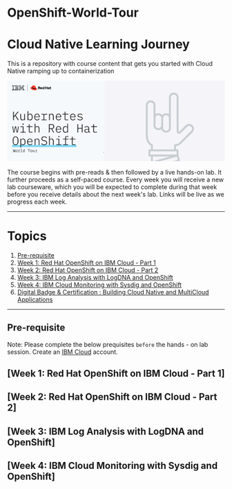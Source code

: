 # OpenShift-World-Tour

# Cloud Native Learning Journey
This is a repository with course content that gets you started with Cloud Native ramping up to containerization

![logo](https://github.com/IBM-Developer-Advocacy-India/ibm-openshift-labs/blob/main/img/bsok-1.png)

The course begins with pre-reads & then followed by a live hands-on lab. It further proceeds as a self-paced course. Every week you will receive a new lab courseware, which you will be expected to complete during that week before you receive details about the next week's lab. Links will be live as we progress each week.

---

# Topics

1. [Pre-requisite](https://github.com/IBMDevConnect/OpenShift-World-Tour/#1-pre-requisite)
2. [Week 1: Red Hat OpenShift on IBM Cloud - Part 1](https://github.com/IBMDevConnect/OpenShift-World-Tour#week-1---red-hat-openshift-on-ibm-cloud---part-1)
3. [Week 2: Red Hat OpenShift on IBM Cloud - Part 2](https://github.com/IBMDevConnect/OpenShift-World-Tour#week-2---red-hat-openshift-on-ibm-cloud---part-2)
4. [Week 3: IBM Log Analysis with LogDNA and OpenShift](https://github.com/IBMDevConnect/OpenShift-World-Tour#week-3---ibm-log-analysis-with-logdna-and-openshift)
5. [Week 4: IBM Cloud Monitoring with Sysdig and OpenShift](https://github.com/IBMDevConnect/OpenShift-World-Tour#week-4---ibm-cloud-monitoring-with-sysdig-and-openshift)
6. [Digital Badge & Certification : Building Cloud Native and MultiCloud Applications](https://cognitiveclass.ai/courses/building_cloud_native_and_multicloud_applications)

---
## Pre-requisite
Note: Please complete the below prequisites `before` the hands - on lab session.
Create an [IBM Cloud](https://cloud.ibm.com/registration) account.

## [Week 1: Red Hat OpenShift on IBM Cloud - Part 1]

## [Week 2: Red Hat OpenShift on IBM Cloud - Part 2]

## [Week 3: IBM Log Analysis with LogDNA and OpenShift]

## [Week 4: IBM Cloud Monitoring with Sysdig and OpenShift]

